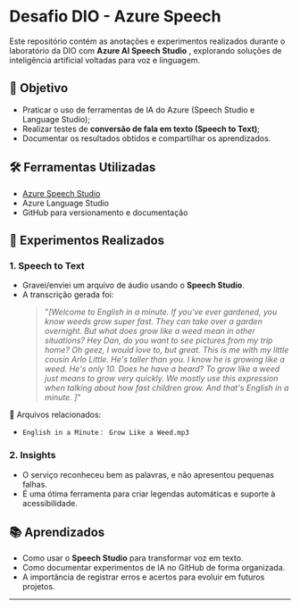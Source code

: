 # Desafio DIO - Azure Speech

Este repositório contém as anotações e experimentos realizados durante o laboratório da DIO com **Azure AI Speech Studio** , explorando soluções de inteligência artificial voltadas para voz e linguagem.

## 🎯 Objetivo
- Praticar o uso de ferramentas de IA do Azure (Speech Studio e Language Studio);
- Realizar testes de **conversão de fala em texto (Speech to Text)**;
- Documentar os resultados obtidos e compartilhar os aprendizados.
  
## 🛠️ Ferramentas Utilizadas
- [Azure Speech Studio](https://speech.microsoft.com/portal/speechtotexttool)  
- Azure Language Studio  
- GitHub para versionamento e documentação  

## 🚀 Experimentos Realizados

### 1. Speech to Text
- Gravei/enviei um arquivo de áudio usando o **Speech Studio**.
- A transcrição gerada foi:  
  > "_[Welcome to English in a minute. If you've ever gardened, you know weeds grow super fast. They can take over a garden overnight. But what does grow like a weed mean in other situations? Hey Dan, do you want to see pictures from my trip home? Oh geez, I would love to, but great. This is me with my little cousin Arlo Little. He's taller than you. I know he is growing like a weed. He's only 10. Does he have a beard? To grow like a weed just means to grow very quickly. We mostly use this expression when talking about how fast children grow. And that's English in a minute. ]_"

📂 Arquivos relacionados:  
- `English in a Minute： Grow Like a Weed.mp3`


### 2. Insights
- O serviço reconheceu bem as palavras, e não apresentou pequenas falhas.
- É uma ótima ferramenta para criar legendas automáticas e suporte à acessibilidade.  

## 📚 Aprendizados
- Como usar o **Speech Studio** para transformar voz em texto.  
- Como documentar experimentos de IA no GitHub de forma organizada.  
- A importância de registrar erros e acertos para evoluir em futuros projetos.  

---
